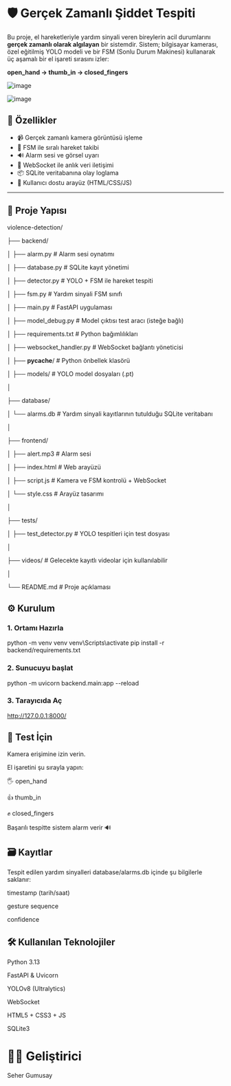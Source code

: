 # 🛡️ Gerçek Zamanlı Şiddet Tespiti

Bu proje, el hareketleriyle yardım sinyali veren bireylerin acil durumlarını **gerçek zamanlı olarak algılayan** bir sistemdir. Sistem; bilgisayar kamerası, özel eğitilmiş YOLO modeli ve bir FSM (Sonlu Durum Makinesi) kullanarak üç aşamalı bir el işareti sırasını izler:

**open_hand → thumb_in → closed_fingers**

![image](https://github.com/user-attachments/assets/2f387bd5-ed6a-4876-b270-62930f3218d0)

![image](https://github.com/user-attachments/assets/35b08828-84f9-44f9-86b7-fc8f1b868d60)


## 🚀 Özellikler

- 📹 Gerçek zamanlı kamera görüntüsü işleme
- 🧠 FSM ile sıralı hareket takibi
- 🔊 Alarm sesi ve görsel uyarı
- 💬 WebSocket ile anlık veri iletişimi
- 📦 SQLite veritabanına olay loglama
- 🎯 Kullanıcı dostu arayüz (HTML/CSS/JS)

---

## 📁 Proje Yapısı
violence-detection/

├── backend/

│   ├── alarm.py                 # Alarm sesi oynatımı

│   ├── database.py              # SQLite kayıt yönetimi

│   ├── detector.py              # YOLO + FSM ile hareket tespiti

│   ├── fsm.py                   # Yardım sinyali FSM sınıfı

│   ├── main.py                  # FastAPI uygulaması

│   ├── model_debug.py           # Model çıktısı test aracı (isteğe bağlı)

│   ├── requirements.txt         # Python bağımlılıkları

│   ├── websocket_handler.py     # WebSocket bağlantı yöneticisi

│   ├── __pycache__/             # Python önbellek klasörü

│   ├── models/                  # YOLO model dosyaları (.pt)

│

├── database/

│   └── alarms.db                # Yardım sinyali kayıtlarının tutulduğu SQLite veritabanı

│

├── frontend/

│   ├── alert.mp3                # Alarm sesi

│   ├── index.html               # Web arayüzü

│   ├── script.js                # Kamera ve FSM kontrolü + WebSocket

│   └── style.css                # Arayüz tasarımı

│

├── tests/

│   ├── test_detector.py         # YOLO tespitleri için test dosyası

│

├── videos/                      # Gelecekte kayıtlı videolar için kullanılabilir

│

└── README.md                    # Proje açıklaması


## ⚙️ Kurulum

### 1. Ortamı Hazırla

python -m venv venv
venv\Scripts\activate
pip install -r backend/requirements.txt

### 2. Sunucuyu başlat
python -m uvicorn backend.main:app --reload

### 3. Tarayıcıda Aç
http://127.0.0.1:8000/

## 🧪 Test İçin
Kamera erişimine izin verin.

El işaretini şu sırayla yapın:

🖐️ open_hand

👍 thumb_in

✊ closed_fingers

Başarılı tespitte sistem alarm verir 🔊

## 🗃️ Kayıtlar
Tespit edilen yardım sinyalleri database/alarms.db içinde şu bilgilerle saklanır:

timestamp (tarih/saat)

gesture sequence

confidence


## 🛠️ Kullanılan Teknolojiler
Python 3.13

FastAPI & Uvicorn

YOLOv8 (Ultralytics)

WebSocket

HTML5 + CSS3 + JS

SQLite3

# 👩‍💻 Geliştirici
Seher Gumusay
